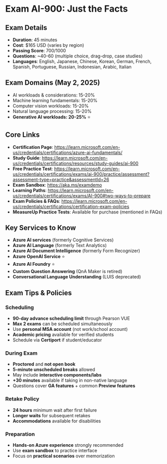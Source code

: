 # Exam AI-900: Just the Facts

## Exam Details
- **Duration**: 45 minutes
- **Cost**: $165 USD (varies by region)
- **Passing Score**: 700/1000
- **Questions**: ~40-60 (multiple choice, drag-drop, case studies)
- **Languages**: English, Japanese, Chinese, Korean, German, French, Spanish, Portuguese, Russian, Indonesian, Arabic, Italian

## Exam Domains (May 2, 2025)
- AI workloads & considerations: 15-20%
- Machine learning fundamentals: 15-20%
- Computer vision workloads: 15-20%
- Natural language processing: 15-20%
- **Generative AI workloads: 20-25%** ⭐

## Core Links
- **Certification Page**: https://learn.microsoft.com/en-us/credentials/certifications/azure-ai-fundamentals/
- **Study Guide**: https://learn.microsoft.com/en-us/credentials/certifications/resources/study-guides/ai-900
- **Free Practice Test**: https://learn.microsoft.com/en-us/credentials/certifications/exams/ai-900/practice/assessment?assessment-type=practice&assessmentId=26
- **Exam Sandbox**: https://aka.ms/examdemo
- **Learning Paths**: https://learn.microsoft.com/en-us/credentials/certifications/exams/AI-900#two-ways-to-prepare
- **Exam Policies & FAQs**: https://learn.microsoft.com/en-us/credentials/certifications/certification-exam-policies
- **MeasureUp Practice Tests**: Available for purchase (mentioned in FAQs)

## Key Services to Know
- **Azure AI services** (formerly Cognitive Services)
- **Azure AI Language** (formerly Text Analytics)
- **Azure AI Document Intelligence** (formerly Form Recognizer)
- **Azure OpenAI Service** ⭐
- **Azure AI Foundry** ⭐
- **Custom Question Answering** (QnA Maker is retired)
- **Conversational Language Understanding** (LUIS deprecated)

## Exam Tips & Policies
### Scheduling
- **90-day advance scheduling limit** through Pearson VUE
- **Max 2 exams** can be scheduled simultaneously
- Use **personal MSA account** (not work/school account)
- **Academic pricing** available for verified students
- Schedule via **Certiport** if student/educator

### During Exam
- **Proctored** and **not open book**
- **5-minute unscheduled breaks** allowed
- May include **interactive components/labs**
- **+30 minutes** available if taking in non-native language
- Questions cover **GA features** + common **Preview features**

### Retake Policy
- **24 hours** minimum wait after first failure
- **Longer waits** for subsequent retakes
- **Accommodations** available for disabilities

### Preparation
- **Hands-on Azure experience** strongly recommended
- Use **exam sandbox** to practice interface
- Focus on **practical scenarios** over memorization

